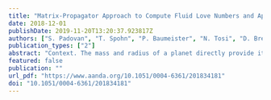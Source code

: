 ```yaml
---
title: "Matrix-Propagator Approach to Compute Fluid Love Numbers and Applicability to Extrasolar Planets"
date: 2018-12-01
publishDate: 2019-11-20T13:20:37.923817Z
authors: ["S. Padovan", "T. Spohn", "P. Baumeister", "N. Tosi", "D. Breuer", "Sz. Csizmadia", "H. Hellard", "F. Sohl"]
publication_types: ["2"]
abstract: "Context. The mass and radius of a planet directly provide its bulk density, which can be interpreted in terms of its overall composition. Any measure of the radial mass distribution provides a first step in constraining the interior structure. The fluid Love number k2 provides such a measure, and estimates of k2 for extrasolar planets are expected to be available in the coming years thanks to improved observational facilities and the ever-extending temporal baseline of extrasolar planet observations."
featured: false
publication: ""
url_pdf: "https://www.aanda.org/10.1051/0004-6361/201834181"
doi: "10.1051/0004-6361/201834181"
---
```


